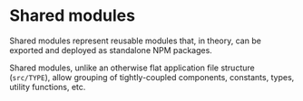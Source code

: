 # Shared modules

Shared modules represent reusable modules that, in theory, can be exported and
deployed as standalone NPM packages.

Shared modules, unlike an otherwise flat application file structure
(`src/TYPE`), allow grouping of tightly-coupled components, constants, types,
utility functions, etc.
